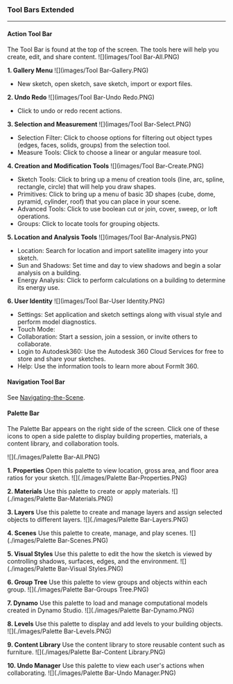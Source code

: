 ### Tool Bars Extended
---

#### Action Tool Bar
The Tool Bar is found at the top of the screen. The tools here will help you create, edit, and share content.
![](images/Tool Bar-All.PNG)

**1. Gallery Menu**
![](images/Tool Bar-Gallery.PNG)
- New sketch, open sketch, save sketch, import or export files.

**2. Undo Redo**
![](images/Tool Bar-Undo Redo.PNG)
- Click to undo or redo recent actions.

**3. Selection and Measurement**
![](images/Tool Bar-Select.PNG)
- Selection Filter: Click to choose options for filtering out object types (edges, faces, solids, groups) from the selection tool.
- Measure Tools: Click to choose a linear or angular measure tool.

**4. Creation and Modification Tools**
![](images/Tool Bar-Create.PNG)
- Sketch Tools: Click to bring up a menu of creation tools (line, arc, spline, rectangle, circle) that will help you draw shapes.
- Primitives: Click to bring up a menu of basic 3D shapes (cube, dome, pyramid, cylinder, roof) that you can place in your scene.
- Advanced Tools: Click to use boolean cut or join, cover, sweep, or loft operations.
- Groups: Click to locate tools for grouping objects.

**5. Location and Analysis Tools**
![](images/Tool Bar-Analysis.PNG)
- Location: Search for location and import satellite imagery into your sketch.
- Sun and Shadows: Set time and day to view shadows and begin a solar analysis on a building.
- Energy Analysis: Click to perform calculations on a building to determine its energy use.

**6. User Identity**
![](images/Tool Bar-User Identity.PNG)
- Settings: Set application and sketch settings along with visual style and perform model diagnostics.
- Touch Mode: 
- Collaboration: Start a session, join a session, or invite others to collaborate.
- Login to Autodesk360: Use the Autodesk 360 Cloud Services for free to store and share your sketches.
- Help: Use the information tools to learn more about FormIt 360.

#### Navigation Tool Bar
See [Navigating-the-Scene](../formit-introduction/navigating-the-scene.md).

#### Palette Bar
The Palette Bar appears on the right side of the screen. Click one of these icons to open a side palette to display building properties, materials, a content library, and collaboration tools.

![](./images/Palette Bar-All.PNG)

**1. Properties** Open this palette to view location, gross area, and floor area ratios for your sketch.
![](./images/Palette Bar-Properties.PNG)

**2. Materials** Use this palette to create or apply materials.
![](./images/Palette Bar-Materials.PNG)

**3. Layers** Use this palette to create and manage layers and assign selected objects to different layers.
![](./images/Palette Bar-Layers.PNG)

**4. Scenes** Use this palette to create, manage, and play scenes.
![](./images/Palette Bar-Scenes.PNG)

**5. Visual Styles** Use this palette to edit the how the sketch is viewed by controlling shadows, surfaces, edges, and the environment.
![](./images/Palette Bar-Visual Styles.PNG)

**6. Group Tree** Use this palette to view groups and objects within each group. 
![](./images/Palette Bar-Groups Tree.PNG)

**7. Dynamo** Use this palette to load and manage computational models created in Dynamo Studio.
![](./images/Palette Bar-Dynamo.PNG)

**8. Levels** Use this palette to display and add levels to your building objects. 
![](./images/Palette Bar-Levels.PNG)

**9. Content Library** Use the content library to store reusable content such as furniture.
![](./images/Palette Bar-Content Library.PNG)

**10. Undo Manager** Use this palette to view each user's actions when collaborating.
![](./images/Palette Bar-Undo Manager.PNG)